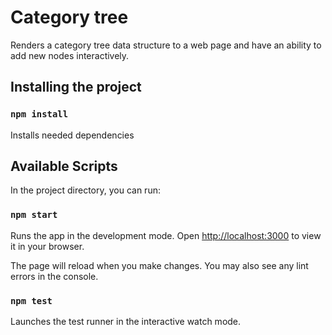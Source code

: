 # Category tree

Renders a category tree data structure to a web page and have an ability to add new nodes interactively.

## Installing the project

### `npm install`

Installs needed dependencies

## Available Scripts

In the project directory, you can run:

### `npm start`

Runs the app in the development mode.
Open [http://localhost:3000](http://localhost:3000) to view it in your browser.

The page will reload when you make changes.
You may also see any lint errors in the console.

### `npm test`

Launches the test runner in the interactive watch mode.
